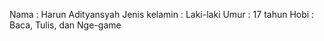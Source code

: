 Nama : Harun Adityansyah
Jenis kelamin : Laki-laki
Umur : 17 tahun
Hobi : Baca, Tulis, dan Nge-game
